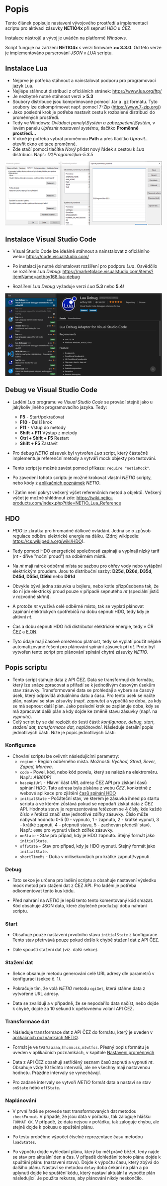 # Popis

Tento článek popisuje nastavení vývojového prostředí a implementaci scriptu pro aktivaci zásuvky **NETIO4x** při sepnutí *HDO* u *ČEZ*.

Instalace nástrojů a vývoj je uváděn na platformě *Windows*.

Script funguje na zařízení **NETIO4x** s verzí firmware **>= 3.3.0**. Od této verze je implementováno parserování *JSON* v *LUA* scriptu.

## Instalace Lua

* Nejprve je potřeba stáhnout a nainstalovat podporu pro programovací jazyk Lua.
* Nejlépe stáhnout distribuci z oficiálních stránek: <https://www.lua.org/ftp/>
* Je nezbytně nutné stáhnout verzi **> 5.3**
* Soubory distribuce jsou komprimované pomocí .tar a .gz formátu. Tyto soubory lze dekomprimovat např. pomocí 7-Zip (<https://www.7-zip.org/>)
* Jako poslední krok je potřeba nastavit cestu k rozbalené distribuci do proměnných prostředí.
* Tedy ve Windows: *Ovládací panely\Systém a zabezpečení\Systém*, v levém panelu *Upřesnit nastavení systému*, tlačítko **Proměnné prostředí...**
* V okně je potřeba vybrat proměnnou **Path** a přes tlačítko *Upravit...* otevřít okno editace proměnné.
* Zde stačí pomocí tlačítka *Nový* přidat nový řádek s cestou k *Lua* distribuci. Např.: *D:\Programs\lua-5.3.5*

![Nastavení proměnné](https://github.com/jiriKuba/NETIO.SpinaniHDO/blob/master/docs/images/EnvironmentVariables.PNG?raw=true "Nastavení proměnné prostředí")

## Instalace Visual Studio Code

* Visual Studio Code lze ideálně stáhnout a nainstalovat z oficiálního webu: <https://code.visualstudio.com/>

* Po instalaci je nutné doinstalovat rozšíření pro podporu *Lua*. Osvědčilo se rozšíření *Lua Debug*: <https://marketplace.visualstudio.com/items?itemName=actboy168.lua-debug>

* Rozšíření *Lua Debug* vyžaduje verzi *Lua* **5.3** nebo **5.4**!

![VS Code Lua Debug](https://github.com/jiriKuba/NETIO.SpinaniHDO/blob/master/docs/images/VsLua.PNG?raw=true "VS Code Lua Debug")

## Debug ve Visual Studio Code

* Ladění *Lua* programu ve *Visual Studio Code* se provádí stejně jako u jakýkoliv jiného programovacího jazyka. Tedy:
  * **F5** - Start/pokračovat
  * **F10** - Další krok
  * **F11** - Vstup do metody
  * **Shift + F11** Výstup z metody
  * **Ctrl + Shift + F5** Restart
  * **Shift + F5** Zastavit

* Pro debug *NETIO* zásuvek byl vytvořen *Lua* script, který částečně implementuje referenční metody a vytváří mock objekty pro testování.
* Tento script je možné zavést pomocí příkazu: `require "netioMock"`.
* Po zavedení tohoto scriptu je možné krokovat vlastní *NETIO* scripty, nebo kódy z [aplikačních poznámek](https://www.netio-products.com/cs/aplikacni-poznamky) *NETIO*.
* ! Zatím není pokryt veškerý výčet referenčních metod a objektů. Veškerý výčet je možné shlédnout zde: <https://wiki.netio-products.com/index.php?title=NETIO_Lua_Reference>

## HDO

* *HDO* je zkratka pro hromadné dálkové ovládání. Jedná se o způsob regulace odběru elektrické energie na dálku. (Zdroj wikipedie: <https://cs.wikipedia.org/wiki/HDO>).

* Tedy pomocí HDO energetické společnosti zapínají a vypínají nízký tarif (*nt* - dříve "noční proud") na odběrném místě.

* Na *nt* mají nárok odběrná místa se sazbou pro ohřev vody nebo vytápění elektrickým proudem. Jsou to distribuční sazby: **D25d, D26d, D35d, D45d, D55d, D56d** nebo **D61d**

* Obvykle bývá jedna zásuvka u bojleru, nebo kotle přizpůsobena tak, že do ní jde elektrický proud pouze v případě sepnutého *nt* (speciální jistič v rozvodné skříni).

* A protože *nt* využívá celé odběrné místo, tak se vyplatí plánovat zapínání elektrických spotřebičů na dobu sepnutí HDO, tedy kdy je aktivní *nt*.

* Čas a dobu sepnutí HDO řídí distributor elektrické energie, tedy v ČR  [ČEZ](https://www.cezdistribuce.cz/cs/pro-zakazniky/spinani-hdo.html) a [E.ON](https://www.eon.cz/domacnosti/kontakty-podpora/poruchy-a-technicke-dotazy/cas-nizkeho-tarifu/jake-jsou-casy-spinani-hdo).

* Tyto údaje mají časově omezenou platnost, tedy se vyplatí použít nějaké automatizované řešení pro plánování spínání zásuvek při *nt*. Proto byl vytvořen tento script pro plánování spínání chytré zásuvky *NETIO*.

## Popis scriptu

* Tento script stahuje data z API ČEZ. Data se transformují do formátu, který lze snáze zpracovat a přiřadí se k jednotlivým časovým úsekům stav zásuvky. Transformované data se prohledají a vybere se časový úsek, který odpovídá aktuálnímu datu a času. Pro tento úsek se načte plán, nastaví se stav zásuvky (např. *zapnuto*) a vypočítá se doba, za kdy se má sepnout další plán. Jako poslední krok se zaplánuje doba, kdy se má zpracovat další plán a kdy dojde ke změně stavu zásuvky (např. na *vypnuto*).
* Celý script by se dal rozložit do šesti částí: *konfigurace, debug, start, stažení dat, transformace dat, naplánování*. Následuje detailní popis jednotlivých částí. Níže je popis jednotlivých částí:

### Konfigurace

* Chování scriptu lze ovlivnit následujícími parametry:
  * `region` - Region odběrného místa. Možnosti: *Vychod, Stred, Sever, Zapad, Morava*.
  * `code` - Povel, kód, nebo kód povelu, který se nalézá na elektroměru. Např.: *A1B6DP1*
  * `baseApiUrl` - Hlavní část *URL* adresy ČEZ API pro získání časů spínání *HDO*. Tato adresa byla získána z webu *ČEZ*, konkrétně z webové aplikace pro zjištění [časů spínání HDO](https://www.cez.cz/cs/podpora/technicke-zalezitosti/pro-odberatele/hdo.html)
  * `initialState` - Počáteční stav, ve kterém je zásuvka ihned po startu scriptu a ve kterém zůstává pokud se nepodaří získat data z ČEZ API. Hodnota stavu je reprezentována řetězcem se 4 čísly, kde každé číslo v řetězci značí stav jednotlivé zdířky zásuvky. Číslo může nabývat hodnotu 0-5 (0 - vypnuto, 1 - zapnuto, 2 - krátké vypnutí, 3 - krátké zapnutí, 4 - přepnutí stavu, 5 - zachován předešlí stav). Např.: `0000` pro vypnutí všech zdířek zásuvky.
  * `onState` - Stav pro případ, kdy je HDO zapnuto. Stejný formát jako `initialState`.
  * `offState` - Stav pro případ, kdy je HDO vypnuti. Stejný formát jako `initialState`.
  * `shortTimeMs` - Doba v milisekundách pro krátké zapnutí/vypnutí.

### Debug

* Tato sekce je určena pro ladění scriptu a obsahuje nastavení výsledku mock metod pro stažení dat z ČEZ API. Pro ladění je potřeba odkomentovat tento kus kódu.

* Před nahrání na *NETIO* je lepší tento tento komentovaný kód smazat. Kód obsahuje JSON data, které zbytečně prodlužují dobu nahrání scriptu.

### Start

* Obsahuje pouze nastavení prvotního stavu `initialState` z konfigurace. Tento stav přetrvává pouze pokud došlo k chybě stažení dat z API ČEZ.

* Dále spouští stažení dat (viz. další sekce).

### Stažení dat

* Sekce obsahuje metodu generování celé URL adresy dle parametrů v konfiguraci (sekce č. 1).

* Pokračuje tím, že volá *NETIO* metodu `cgiGet`, která stáhne data z vytvořené URL adresy.

* Data se zvalidují a v případně, že se nepodařilo data načíst, nebo dojde k chybě, dojde za 10 sekund k opětovnému volání API ČEZ.

### Transformace dat

* Následuje transformace dat z API ČEZ do formátu, který je uveden v [aplikačních poznámkách NETIO](https://www.netio-products.com/cs/aplikacni-poznamky/an07-periodicky-kalendar-pro-rizeni-vystupu-v-textove-podobe-lua-skriptem).

* Formát je ve tvaru `aaaa,hh:mm:ss,mtwtfss`. Přesný popis formátu je uveden v aplikačních poznámkách, v kapitole [Nastavení proměnných](https://www.netio-products.com/cs/aplikacni-poznamky/an07-periodicky-kalendar-pro-rizeni-vystupu-v-textove-podobe-lua-skriptem)

* Data z API ČEZ obsahují setříděný seznam časů zapnutí a vypnutí *nt*. Obsahuje vždy 10 těchto intervalů, ale ne všechny mají nastavenou hodnotu. Prázdné intervaly se vynechávají.

* Pro zadané intervaly se vytvoří *NETIO* formát data a nastaví se stav `onState` nebo `offState`.

### Naplánování

* V první řadě se provede test transformovaných dat metodou `checkFormat`. V případě, že jsou data v pořádku, tak zaloguje hlášku `FORMAT OK`. V případě, že data nejsou v pořádku, tak zaloguje chybu, ale stejně dojde k pokusu o spuštění plánu.

* Po testu proběhne výpočet číselné reprezentace času metodou `loadStates`.

* Po výpočtu dojde vyhledání plánu, který by měl právě běžet, tedy najde se stav pro aktuální den a čas. V případě dohledání tohoto plánu dojde k spuštění plánu (nastavení stavu). Dojde k výpočtu času, který zbývá do dalšího plánu. Nastaví se metodou `delay` doba čekání na plán a po uplynutí dojde ke spuštění kódu, který nastaví aktuální a vypočte plán následující. Je použita rekurze, aby plánování nikdy neskončilo.
